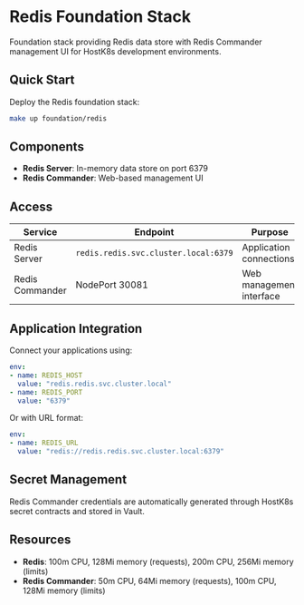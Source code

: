 # Redis Foundation Stack

Foundation stack providing Redis data store with Redis Commander management UI for HostK8s development environments.

## Quick Start

Deploy the Redis foundation stack:

```bash
make up foundation/redis
```

## Components

- **Redis Server**: In-memory data store on port 6379
- **Redis Commander**: Web-based management UI

## Access

| Service | Endpoint | Purpose |
|---------|----------|---------|
| Redis Server | `redis.redis.svc.cluster.local:6379` | Application connections |
| Redis Commander | NodePort 30081 | Web management interface |

## Application Integration

Connect your applications using:

```yaml
env:
- name: REDIS_HOST
  value: "redis.redis.svc.cluster.local"
- name: REDIS_PORT
  value: "6379"
```

Or with URL format:
```yaml
env:
- name: REDIS_URL
  value: "redis://redis.redis.svc.cluster.local:6379"
```

## Secret Management

Redis Commander credentials are automatically generated through HostK8s secret contracts and stored in Vault.

## Resources

- **Redis**: 100m CPU, 128Mi memory (requests), 200m CPU, 256Mi memory (limits)
- **Redis Commander**: 50m CPU, 64Mi memory (requests), 100m CPU, 128Mi memory (limits)
